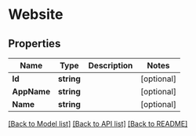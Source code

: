 # Website

## Properties

Name | Type | Description | Notes
------------ | ------------- | ------------- | -------------
**Id** | **string** |  | [optional] 
**AppName** | **string** |  | [optional] 
**Name** | **string** |  | [optional] 

[[Back to Model list]](../README.md#documentation-for-models) [[Back to API list]](../README.md#documentation-for-api-endpoints) [[Back to README]](../README.md)


